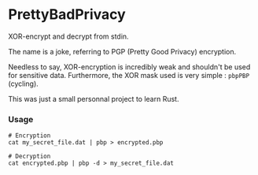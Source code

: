 # PrettyBadPrivacy
XOR-encrypt and decrypt from stdin.

The name is a joke, referring to PGP (Pretty Good Privacy) encryption.

Needless to say, XOR-encryption is incredibly weak and shouldn't be used for sensitive data. Furthermore, the XOR mask used is very simple : `pbpPBP` (cycling).

This was just a small personnal project to learn Rust.

### Usage
```
# Encryption
cat my_secret_file.dat | pbp > encrypted.pbp

# Decryption
cat encrypted.pbp | pbp -d > my_secret_file.dat
```
